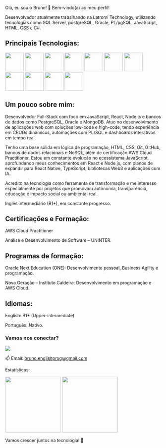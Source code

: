 Olá, eu sou o Bruno! :wave:
Bem-vindo(a) ao meu perfil!

Desenvolvedor atualmente trabalhando na Latromi Technology, utilizando tecnologias como SQL Server, postgreSQL, Oracle, PL/pgSQL, JavaScript, HTML, CSS e C#.

## Principais Tecnologias:

<div> <img src="https://cdn.jsdelivr.net/gh/devicons/devicon/icons/javascript/javascript-plain.svg" width="60" height="60"/> <img src="https://cdn.jsdelivr.net/gh/devicons/devicon/icons/react/react-original-wordmark.svg" width="60" height="60"/> <img src="https://cdn.jsdelivr.net/gh/devicons/devicon/icons/nodejs/nodejs-plain-wordmark.svg" width="60" height="60"/> <img src="https://cdn.jsdelivr.net/gh/devicons/devicon/icons/html5/html5-plain-wordmark.svg" width="60" height="60"/> <img src="https://cdn.jsdelivr.net/gh/devicons/devicon/icons/css3/css3-plain-wordmark.svg" width="60" height="60"/> <img src="https://cdn.jsdelivr.net/gh/devicons/devicon/icons/typescript/typescript-plain.svg" width="60" height="60"/> <img src="https://cdn.jsdelivr.net/gh/devicons/devicon/icons/postgresql/postgresql-plain-wordmark.svg" width="60" height="60"/> <img src="https://cdn.jsdelivr.net/gh/devicons/devicon@latest/icons/mongodb/mongodb-plain-wordmark.svg" width="60" height="60"/> <img src="https://cdn.jsdelivr.net/gh/devicons/devicon/icons/git/git-plain-wordmark.svg" width="60" height="60"/> <img src="https://cdn.jsdelivr.net/gh/devicons/devicon@latest/icons/amazonwebservices/amazonwebservices-plain-wordmark.svg" width="60" height="60"/> <img src="https://cdn.jsdelivr.net/gh/devicons/devicon@latest/icons/tensorflow/tensorflow-original.svg" width="60" height="60"/> </div>

## Um pouco sobre mim:

Desenvolvedor Full-Stack com foco em JavaScript, React, Node.js e bancos de dados como PostgreSQL, Oracle e MongoDB. Atuo no desenvolvimento de aplicações web com soluções low-code e high-code, tendo experiência em CRUDs dinâmicos, automações com PL/SQL e dashboards interativos em tempo real.

Tenho uma base sólida em lógica de programação, HTML, CSS, Git, GitHub, bancos de dados relacionais e NoSQL, além de certificação AWS Cloud Practitioner. Estou em constante evolução no ecossistema JavaScript, aprofundando meus conhecimentos em React e Node.js, com planos de expandir para React Native, TypeScript, bibliotecas Web3 e aplicações com IA.

Acredito na tecnologia como ferramenta de transformação e me interesso especialmente por projetos que promovam autonomia, transparência, educação e impacto social ou ambiental real.

Inglês intermediário (B1+), em constante progresso.

## Certificações e Formação:

AWS Cloud Practitioner

Análise e Desenvolvimento de Software – UNINTER.

## Programas de formação:
Oracle Next Education (ONE): Desenvolvimento pessoal, Business Agility e programação.

Nova Geração – Instituto Caldeira: Desenvolvimento em programação e AWS Cloud.

## Idiomas:
English: B1+ (Upper-intermediate).

Português: Nativo.

### Vamos nos conectar?

<a href="https://www.linkedin.com/in/bruno-santos-silveira/" target="_blank"><img src="https://img.shields.io/badge/-LinkedIn-%230077B5?style=for-the-badge&logo=linkedin&logoColor=white" target="_blank"></a>

📫 Email: bruno.englishprog@gmail.com

Estatísticas:

<img height="180em" src="https://github-readme-stats.vercel.app/api?username=bruno-ssilveira&show_icons=true&theme=tokyonight"> <img height="180em" src="https://github-readme-stats.vercel.app/api/top-langs/?username=bruno-ssilveira&layout=compact&theme=tokyonight">

Vamos crescer juntos na tecnologia! 🚀
